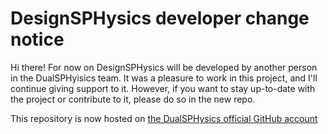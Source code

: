 # DesignSPHysics developer change notice

Hi there! For now on DesignSPHysics will be developed by another person in the DualSPHyisics team. It was a pleasure to work in this project, and I'll continue giving support to it. However, if you want to stay up-to-date with the project or contribute to it, please do so in the new repo.

This repository is now hosted on [the DualSPHysics official GitHub account](https://github.com/dualsphysics/DesignSPHysics)
